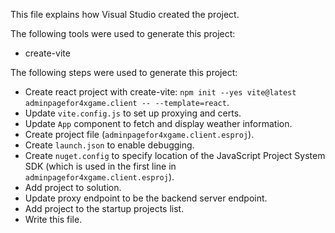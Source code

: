 This file explains how Visual Studio created the project.

The following tools were used to generate this project:
- create-vite

The following steps were used to generate this project:
- Create react project with create-vite: `npm init --yes vite@latest adminpagefor4xgame.client -- --template=react`.
- Update `vite.config.js` to set up proxying and certs.
- Update `App` component to fetch and display weather information.
- Create project file (`adminpagefor4xgame.client.esproj`).
- Create `launch.json` to enable debugging.
- Create `nuget.config` to specify location of the JavaScript Project System SDK (which is used in the first line in `adminpagefor4xgame.client.esproj`).
- Add project to solution.
- Update proxy endpoint to be the backend server endpoint.
- Add project to the startup projects list.
- Write this file.
